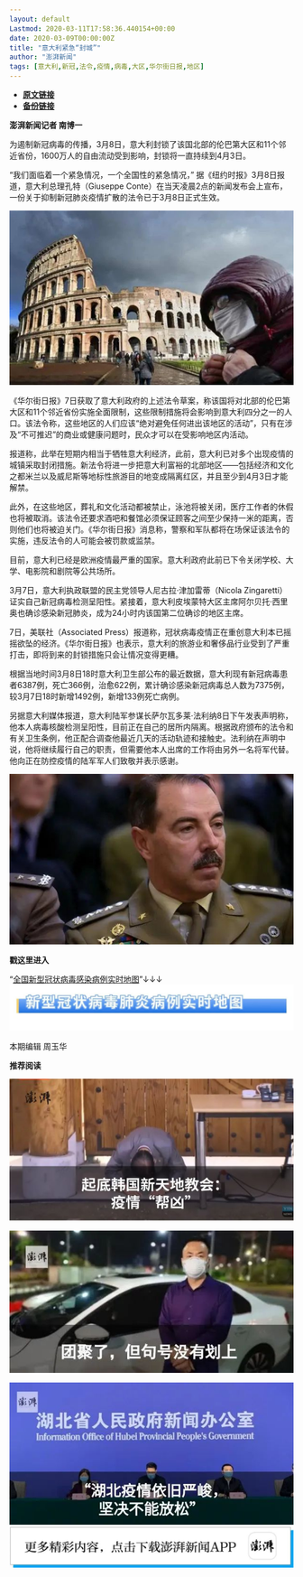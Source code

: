 ```yaml
---
layout: default
Lastmod: 2020-03-11T17:58:36.440154+00:00
date: 2020-03-09T00:00:00Z
title: "意大利紧急“封城”"
author: "澎湃新闻"
tags: [意大利,新冠,法令,疫情,病毒,大区,华尔街日报,地区]
---
```


* [**原文链接**](https://mp.weixin.qq.com/s/ViqHJub8oCcV6OisfoWSxA)
* [**备份链接**](http://archive.today/BrwCo)


**澎湃新闻记者 南博一**

为遏制新冠病毒的传播，3月8日，意大利封锁了该国北部的伦巴第大区和11个邻近省份，1600万人的自由流动受到影响，封锁将一直持续到4月3日。

“我们面临着一个紧急情况，一个全国性的紧急情况，” 据《纽约时报》3月8日报道，意大利总理孔特（Giuseppe Conte）在当天凌晨2点的新闻发布会上宣布，一份关于抑制新冠肺炎疫情扩散的法令已于3月8日正式生效。

![](/images/post/29c702cca82c27a09b53958b73204589.jpg)

《华尔街日报》7日获取了意大利政府的上述法令草案，称该国将对北部的伦巴第大区和11个邻近省份实施全面限制，这些限制措施将会影响到意大利四分之一的人口。该法令称，这些地区的人们应该“绝对避免任何进出该地区的活动”，只有在涉及“不可推迟”的商业或健康问题时，民众才可以在受影响地区内活动。

报道称，此举在短期内相当于牺牲意大利经济，此前，意大利已对多个出现疫情的城镇采取封闭措施。新法令将进一步把意大利富裕的北部地区——包括经济和文化之都米兰以及威尼斯等地标性旅游目的地变成隔离红区，并且至少到4月3日才能解禁。

此外，在这些地区，葬礼和文化活动都被禁止，泳池将被关闭，医疗工作者的休假也将被取消。该法令还要求酒吧和餐馆必须保证顾客之间至少保持一米的距离，否则他们也将被迫关门。《华尔街日报》消息称，警察和军队都将在场保证该法令的实施，违反法令的人可能会被罚款或监禁。

目前，意大利已经是欧洲疫情最严重的国家。意大利政府此前已下令关闭学校、大学、电影院和剧院等公共场所。

3月7日，意大利执政联盟的民主党领导人尼古拉·津加雷蒂（Nicola Zingaretti）证实自己新冠病毒检测呈阳性。紧接着，意大利皮埃蒙特大区主席阿尔贝托·西里奥也确诊感染新冠肺炎，成为24小时内该国第二位确诊的地区主席。

7日，美联社（Associated Press）报道称，冠状病毒疫情正在重创意大利本已摇摇欲坠的经济。《华尔街日报》也表示，意大利的旅游业和奢侈品行业受到了严重打击，即将到来的封锁措施只会让情况变得更糟。

根据当地时间3月8日18时意大利卫生部公布的最近数据，意大利现有新冠病毒患者6387例，死亡366例，治愈622例，累计确诊感染新冠病毒总人数为7375例，较3月7日18时新增1492例，新增133例死亡病例。

另据意大利媒体报道，意大利陆军参谋长萨尔瓦多莱·法利纳8日下午发表声明称，他本人病毒核酸检测呈阳性，目前正在自己的居所内隔离。根据政府颁布的法令和有关卫生条例，他正配合调查他最近几天的活动轨迹和接触史。法利纳在声明中说，他将继续履行自己的职责，但需要他本人出席的工作将由另外一名将军代替。他向正在防控疫情的陆军军人们致敬并表示感谢。

![](/images/post/2de332a7970b0281306a7d61c8174d59.jpg)

**戳这里进入**

“[全国新型冠状病毒感染病例实时地图](http://projects.thepaper.cn/thepaper-cases/839studio/feiyan/)”↓↓↓[![](/images/post/15a4bc01c19b9e56f61d4f79069e4c63.jpg)](http://projects.thepaper.cn/thepaper-cases/839studio/feiyan/)

  

本期编辑 周玉华  

  

**推荐阅读**

**[![](/images/post/895b5cda5c13a4988b2289e55d72cd48.jpg)](http://mp.weixin.qq.com/s?__biz=MjM5MzI5NTU3MQ==&mid=2651598027&idx=1&sn=1b00bbcfc03c0eb6a1c6ab30969a9591&chksm=bd61b1778a1638618400fff513263f41c77d69080b024abf268f13578c4b9944fd2656c93b69&scene=21#wechat_redirect)**

[![](/images/post/878b320040bbce5c0f2bea198bded637.jpg)](http://mp.weixin.qq.com/s?__biz=MjM5MzI5NTU3MQ==&mid=2651599924&idx=1&sn=ff4c8f8434cc9ac1ff6cfc94da00ce4e&chksm=bd61a9888a16209e83f79c47fd1e49e7ab7609a25225fbe9e9b8eb2fb335cebb741b09011fe9&scene=21#wechat_redirect)

[![](/images/post/ca5e19311bd13de311a7bd93f8eba2a6.jpg)](http://mp.weixin.qq.com/s?__biz=MjM5MzI5NTU3MQ==&mid=2651595860&idx=1&sn=6ba0af6bd94c0e122c5136345e632e6a&chksm=bd61b9e88a1630fe7de2b6aaa4f1dd87bd77da795dbe23ce66c455460b4742d951812a8fad76&scene=21#wechat_redirect)[![](/images/post/faa036129172f4ba4cb775ad946d1eff.jpg)](https://a.app.qq.com/o/simple.jsp?pkgname=com.wondertek.paper)

